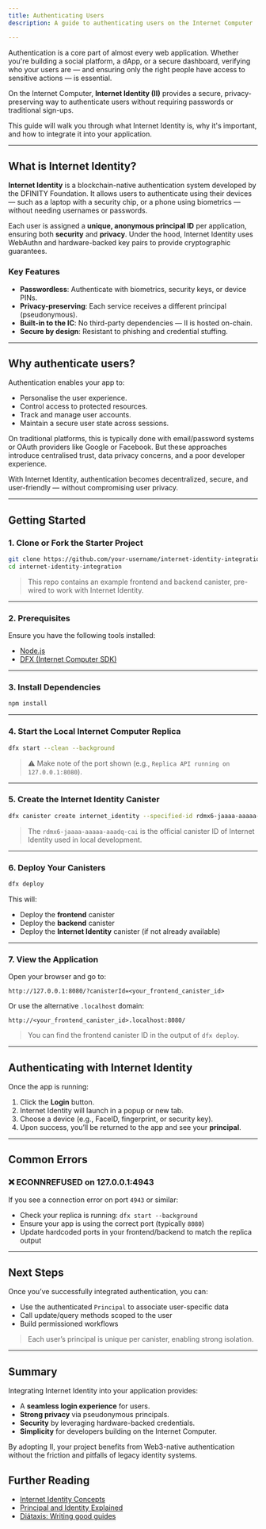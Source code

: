 ```yaml
---
title: Authenticating Users
description: A guide to authenticating users on the Internet Computer

---
```


Authentication is a core part of almost every web application. Whether you're building a social platform, a dApp, or a secure dashboard, verifying who your users are — and ensuring only the right people have access to sensitive actions — is essential.

On the Internet Computer, **Internet Identity (II)** provides a secure, privacy-preserving way to authenticate users without requiring passwords or traditional sign-ups.

This guide will walk you through what Internet Identity is, why it's important, and how to integrate it into your application.

---

## What is Internet Identity?

**Internet Identity** is a blockchain-native authentication system developed by the DFINITY Foundation. It allows users to authenticate using their devices — such as a laptop with a security chip, or a phone using biometrics — without needing usernames or passwords.

Each user is assigned a **unique, anonymous principal ID** per application, ensuring both **security** and **privacy**. Under the hood, Internet Identity uses WebAuthn and hardware-backed key pairs to provide cryptographic guarantees.

### Key Features

- **Passwordless**: Authenticate with biometrics, security keys, or device PINs.
- **Privacy-preserving**: Each service receives a different principal (pseudonymous).
- **Built-in to the IC**: No third-party dependencies — II is hosted on-chain.
- **Secure by design**: Resistant to phishing and credential stuffing.

---

## Why authenticate users?

Authentication enables your app to:

- Personalise the user experience.
- Control access to protected resources.
- Track and manage user accounts.
- Maintain a secure user state across sessions.

On traditional platforms, this is typically done with email/password systems or OAuth providers like Google or Facebook. But these approaches introduce centralised trust, data privacy concerns, and a poor developer experience.

With Internet Identity, authentication becomes decentralized, secure, and user-friendly — without compromising user privacy.

---

## Getting Started

### 1. Clone or Fork the Starter Project

```bash
git clone https://github.com/your-username/internet-identity-integration.git
cd internet-identity-integration
```

> This repo contains an example frontend and backend canister, pre-wired to work with Internet Identity.

---

### 2. Prerequisites

Ensure you have the following tools installed:

- [Node.js](https://nodejs.org/)
- [DFX (Internet Computer SDK)](https://internetcomputer.org/docs/current/developer-docs/setup/install)

---

### 3. Install Dependencies

```bash
npm install
```

---

### 4. Start the Local Internet Computer Replica

```bash
dfx start --clean --background
```

> ⚠️ Make note of the port shown (e.g., `Replica API running on 127.0.0.1:8080`).

---

### 5. Create the Internet Identity Canister

```bash
dfx canister create internet_identity --specified-id rdmx6-jaaaa-aaaaa-aaadq-cai
```

> The `rdmx6-jaaaa-aaaaa-aaadq-cai` is the official canister ID of Internet Identity used in local development.

---

### 6. Deploy Your Canisters

```bash
dfx deploy
```

This will:

- Deploy the **frontend** canister
- Deploy the **backend** canister
- Deploy the **Internet Identity** canister (if not already available)

---

### 7. View the Application

Open your browser and go to:

```
http://127.0.0.1:8080/?canisterId=<your_frontend_canister_id>
```

Or use the alternative `.localhost` domain:

```
http://<your_frontend_canister_id>.localhost:8080/
```

> You can find the frontend canister ID in the output of `dfx deploy`.

---

## Authenticating with Internet Identity

Once the app is running:

1. Click the **Login** button.
2. Internet Identity will launch in a popup or new tab.
3. Choose a device (e.g., FaceID, fingerprint, or security key).
4. Upon success, you’ll be returned to the app and see your **principal**.

---

## Common Errors

### ❌ ECONNREFUSED on 127.0.0.1:4943

If you see a connection error on port `4943` or similar:

- Check your replica is running: `dfx start --background`
- Ensure your app is using the correct port (typically `8080`)
- Update hardcoded ports in your frontend/backend to match the replica output

---

## Next Steps

Once you’ve successfully integrated authentication, you can:

- Use the authenticated `Principal` to associate user-specific data
- Call update/query methods scoped to the user
- Build permissioned workflows

> Each user’s principal is unique per canister, enabling strong isolation.

---

## Summary

Integrating Internet Identity into your application provides:

- A **seamless login experience** for users.
- **Strong privacy** via pseudonymous principals.
- **Security** by leveraging hardware-backed credentials.
- **Simplicity** for developers building on the Internet Computer.

By adopting II, your project benefits from Web3-native authentication without the friction and pitfalls of legacy identity systems.

## Further Reading

- [Internet Identity Concepts](https://internetcomputer.org/docs/current/developer-docs/integrations/internet-identity/internet-identity-intro)
- [Principal and Identity Explained](https://internetcomputer.org/docs/current/references/icc-spec/#principal)
- [Diátaxis: Writing good guides](https://diataxis.fr/how-to-guides/)
